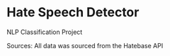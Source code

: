 # Hate Speech Detector
NLP Classification Project

Sources: All data was sourced from the Hatebase API
